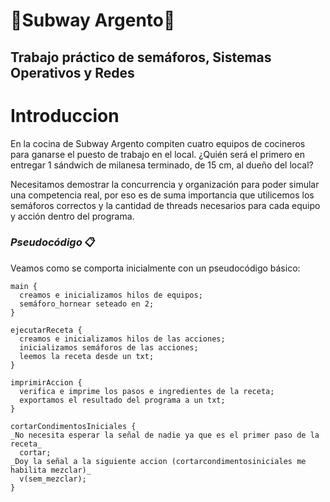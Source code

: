 # **:hamburger:Subway Argento:hamburger:**
## Trabajo práctico de semáforos, Sistemas Operativos y Redes




# Introduccion

En la cocina de Subway Argento compiten cuatro equipos de cocineros
para ganarse el puesto de trabajo en el local. ¿Quién será el primero en
entregar 1 sándwich de milanesa terminado, de 15 cm, al dueño del
local?

Necesitamos demostrar la concurrencia y organización para poder simular una competencia real, por eso es de suma importancia que utilicemos los semáforos correctos y la cantidad de threads necesarios para cada equipo y acción dentro del programa.


### _Pseudocódigo_ 📋

Veamos como se comporta inicialmente con un pseudocódigo básico:
```
main {
  creamos e inicializamos hilos de equipos;
  semáforo_hornear seteado en 2;
}

ejecutarReceta {
  creamos e inicializamos hilos de las acciones;
  inicializamos semáforos de las acciones;
  leemos la receta desde un txt;
}

imprimirAccion {
  verifica e imprime los pasos e ingredientes de la receta;
  exportamos el resultado del programa a un txt;
}

cortarCondimentosIniciales {
_No necesita esperar la señal de nadie ya que es el primer paso de la receta_
  cortar;
_Doy la señal a la siguiente accion (cortarcondimentosiniciales me habilita mezclar)_
  v(sem_mezclar);
}
```
